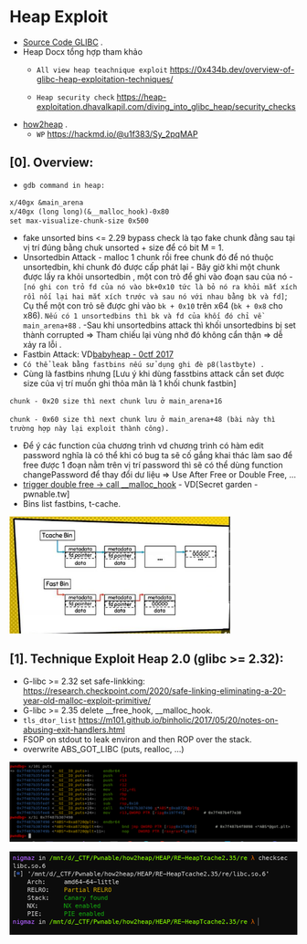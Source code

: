 # Heap Exploit

- [Source Code GLIBC](https://elixir.bootlin.com/glibc/latest/source) .
- Heap Docx tổng hợp tham khảo
    * `All view heap teachnique exploit` https://0x434b.dev/overview-of-glibc-heap-exploitation-techniques/
  
    * `Heap security check` https://heap-exploitation.dhavalkapil.com/diving_into_glibc_heap/security_checks
- [how2heap](https://github.com/shellphish/how2heap) . 
    * `WP` https://hackmd.io/@u1f383/Sy_2pqMAP

## [0]. Overview:
- `gdb command in heap:` 
```
x/40gx &main_arena 
x/40gx (long long)(&__malloc_hook)-0x80
set max-visualize-chunk-size 0x500
```
- fake unsorted bins <= 2.29 bypass check là tạo fake chunk đằng sau tại vị trí đúng bằng chuk unsorted + size để có bit M = 1.
- Unsortedbin Attack - malloc 1 chunk rồi free chunk đó để nó thuộc unsortedbin, khi chunk đó được cấp phát lại - Bây giờ khi một chunk được lấy ra khỏi unsortedbin , một con trỏ để ghi vào đoạn sau của nó - `[nó ghi con trỏ fd của nó vào bk+0x10 tức là bỏ nó ra khỏi mắt xích rồi nối lại hai mắt xích trước và sau nó với nhau bằng bk và fd]`; Cụ thể một con trỏ sẽ được ghi vào `bk + 0x10` trên x64 (`bk + 0x8` cho x86). `Nếu có 1 unsortedbins thì bk và fd của khối đó chỉ về main_arena+88` .
-Sau khi unsortedbins attack thì khối unsortedbins bị set thành corrupted => Tham chiếu lại vùng nhớ đó không cẩn thận => dễ xảy ra lỗi .
- Fastbin Attack: VD[babyheap - 0ctf 2017](https://medium.com/@thanhtuan9906/0ctf-quals-2017-babyheap-e2638b3e727b)
- `Có thể leak bằng fastbins nếu sử dụng ghi đè p8(lastbyte) .`
- Cùng là fastbins nhưng [Lưu ý khi dùng fasstbins attack cần set được size của vị trí muốn ghi thỏa mãn là 1 khối chunk fastbin]
```
chunk - 0x20 size thì next chunk lưu ở main_arena+16
                    
chunk - 0x60 size thì next chunk lưu ở main_arena+48 (bài này thì trường hợp này lại exploit thành công).
```
- Để ý các function của chương trình vd chương trình có hàm edit password nghĩa là có thể khi có bug ta sẽ cố gắng khai thác làm sao để free được 1 đoạn nằm trên vị trí password thì sẽ có thể dùng function changePassword để thay đổi dư liệu => Use After Free or Double Free, ... 
- [trigger double free -> call __malloc_hook](https://blog.osiris.cyber.nyu.edu/2017/09/30/csaw-ctf-2017-auir/) - VD[Secret garden - pwnable.tw]
- Bins list fastbins, t-cache.

![bins-list](./images/bins-list.png)

## [1]. Technique Exploit Heap 2.0 (glibc >= 2.32):

- G-libc >= 2.32 set safe-linkking: https://research.checkpoint.com/2020/safe-linking-eliminating-a-20-year-old-malloc-exploit-primitive/
- G-libc >= 2.35 delete __free_hook, __malloc_hook.
- `tls_dtor_list` https://m101.github.io/binholic/2017/05/20/notes-on-abusing-exit-handlers.html
- FSOP on stdout to leak environ and then ROP over the stack.
- overwrite ABS_GOT_LIBC (puts, realloc, ...)

![abs_got_libc.png](./images/abs_got_libc.png)

![checksec_libc.png](./images/checksec_libc.png)





